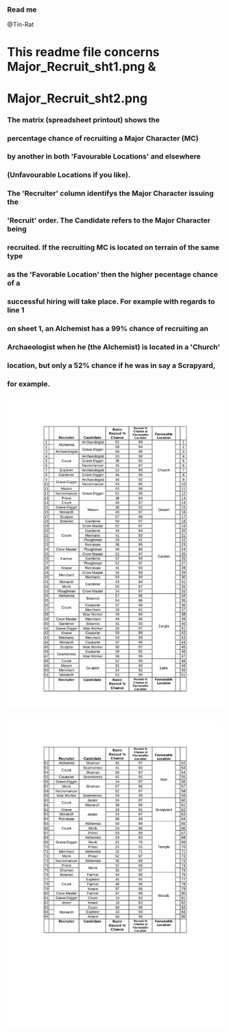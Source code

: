 ### Read me
@Tin-Rat

# This readme file concerns Major_Recruit_sht1.png &
# Major_Recruit_sht2.png

### The matrix (spreadsheet printout) shows the 
### percentage chance of recruiting a Major Character (MC) 
### by another in both 'Favourable Locations' and elsewhere 
### (Unfavourable Locations if you like).

### The 'Recruiter' column identifys the Major Character issuing the
### 'Recruit' order.  The Candidate refers to the Major Character being 
### recruited. If the recruiting MC is located on terrain of the same type
### as the 'Favorable Location' then the higher pecentage chance of a 
### successful hiring will take place. For example with regards to line 1 
### on sheet 1, an Alchemist has a 99% chance of recruiting an 
### Archaeologist when he (the Alchemist) is located in a 'Church' 
### location, but only a 52% chance if he was in say a Scrapyard, 
### for example.

![Table displaying percentage chances for Major Characters to recruit other Major Characters in both favorable and unfavorable locations. The table lists recruiter and candidate names in rows and columns, with percentage values indicating success rates for each pairing. sht 1/2](../Major_Recruit/Major_Recruit_sht1.png)
---
![Table displaying percentage chances for Major Characters to recruit other Major Characters in both favorable and unfavorable locations. The table lists recruiter and candidate names in rows and columns, with percentage values indicating success rates for each pairing. sht 2/2](../Major_Recruit/Major_Recruit_sht2.png)
---
